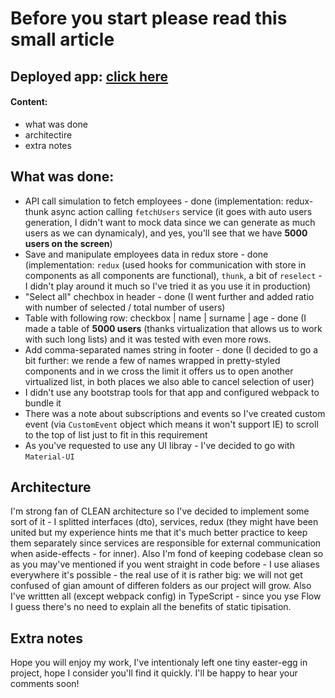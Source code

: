 # Before you start please read this small article

## Deployed app: [click here](https://netology-test.now.sh/)

#### Content:
* what was done
* architectire
* extra notes

## What was done:
* API call simulation to fetch employees - done (implementation: redux-thunk async action calling `fetchUsers` service (it goes with auto users generation, I didn't want to mock data since we can generate as much users as we can dynamicaly), and yes, you'll see that we have **5000 users on the screen**)
* Save and manipulate employees data in redux store - done (implementation: `redux` (used hooks for communication with store in components as all components are functional), `thunk`, a bit of `reselect` - I didn't play around it much so I've tried it as you use it in production)
* "Select all" chechbox in header - done (I went further and added ratio with number of selected / total number of users)
* Table with following row: checkbox | name | surname | age - done (I made a table of **5000 users** (thanks virtualization that allows us to work with such long lists) and it was tested with even more rows.
* Add comma-separated names string in footer - done (I decided to go a bit further: we rende a few of names wrapped in pretty-styled components and in we cross the limit it offers us to open another virtualized list, in both places we also able to cancel selection of user)
* I didn't use any bootstrap tools for that app and configured webpack to bundle it
* There was a note about subscriptions and events so I've created custom event (via `CustomEvent` object which means it won't support IE) to scroll to the top of list just to fit in this requirement
* As you've requested to use any UI libray - I've decided to go with `Material-UI`
## Architecture
I'm strong fan of CLEAN architecture so I've decided to implement some sort of it - I splitted interfaces (dto), services, redux (they might have been united but my experience hints me that it's much better practice to keep them separately since services are responsible for external communication when aside-effects - for inner). Also I'm fond of keeping codebase clean so as you may've mentioned if you went straight in code before - I use aliases everywhere it's possible - the real use of it is rather big: we will not get confused of gian amount of differen folders as our project will grow. Also I've writtten all (except webpack config) in TypeScript - since you yse Flow I guess there's no need to explain all the benefits of static tipisation.
## Extra notes
Hope you will enjoy my work, I've intentionaly left one tiny easter-egg in project, hope I consider you'll find it quickly. I'll be happy to hear your comments soon!